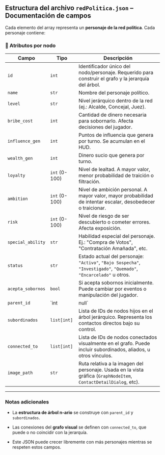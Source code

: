 
## Estructura del archivo `redPolitica.json` – **Documentación de campos**

Cada elemento del array representa un **personaje de la red política**. Cada personaje contiene:

### 🔑 Atributos por nodo

|Campo|Tipo|Descripción|
|---|---|---|
|`id`|`int`|Identificador único del nodo/personaje. Requerido para construir el grafo y la jerarquía del árbol.|
|`name`|`str`|Nombre del personaje político.|
|`level`|`str`|Nivel jerárquico dentro de la red (ej.: Alcalde, Concejal, Juez).|
|`bribe_cost`|`int`|Cantidad de dinero necesaria para sobornarlo. Afecta decisiones del jugador.|
|`influence_gen`|`int`|Puntos de influencia que genera por turno. Se acumulan en el HUD.|
|`wealth_gen`|`int`|Dinero sucio que genera por turno.|
|`loyalty`|`int` (0-100)|Nivel de lealtad. A mayor valor, menor probabilidad de traición o filtración.|
|`ambition`|`int` (0-100)|Nivel de ambición personal. A mayor valor, mayor probabilidad de intentar escalar, desobedecer o traicionar.|
|`risk`|`int` (0-100)|Nivel de riesgo de ser descubierto o cometer errores. Afecta exposición.|
|`special_ability`|`str`|Habilidad especial del personaje. Ej.: "Compra de Votos", "Contratación Amañada", etc.|
|`status`|`str`|Estado actual del personaje: `"Activo"`, `"Bajo Sospecha"`, `"Investigado"`, `"Quemado"`, `"Encarcelado"` u otros.|
|`acepta_sobornos`|`bool`|Si acepta sobornos inicialmente. Puede cambiar por eventos o manipulación del jugador.|
|`parent_id`|`int|null`|
|`subordinados`|`list[int]`|Lista de IDs de nodos hijos en el árbol jerárquico. Representa los contactos directos bajo su control.|
|`connected_to`|`list[int]`|Lista de IDs de nodos conectados visualmente en el grafo. Puede incluir subordinados, aliados, u otros vínculos.|
|`image_path`|`str`|Ruta relativa a la imagen del personaje. Usada en la vista gráfica (`GraphNodeItem`, `ContactDetailDialog`, etc).|

---

###  Notas adicionales

- La **estructura de árbol n-ario** se construye con `parent_id` y `subordinados`.
    
- Las conexiones del **grafo visual** se definen con `connected_to`, que puede o no coincidir con la jerarquía.
    
- Este JSON puede crecer libremente con más personajes mientras se respeten estos campos.
    